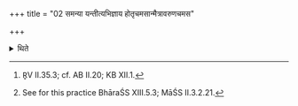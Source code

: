 +++
title = "02 समन्या यन्तीत्यभिज्ञाय होतृचमसान्मैत्रावरुणचमस"

+++

<details><summary>थिते</summary>

2. Having known that the Hotr̥ is reciting (the verse) samanyā yanti...[^1] he pours from the Hotr̥'s globlet into the Maitrāvaruṇa's goblet (and) form the Maitrāvaruṇa's goblet into the Hotr̥'s goblet-or in the reverse manner.[^2]  

[^1]: R̥V II.35.3; cf. AB II.20; KB XII.1.   

[^2]: See for this practice BhāraŚS XIII.5.3; MāŚS II.3.2.21.   
</details>
